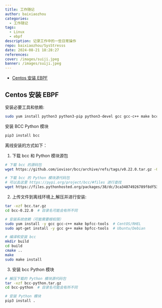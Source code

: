 ```yaml
---
title: 工作随记
author: baixiaozhou
categories:
  - 工作随记
tags:
  - Linux
  - ebpf
description: 记录工作中的一些日常操作
repo: baixiaozhou/SysStresss
date: 2024-08-21 18:28:27
references:
cover: /images/suiji.jpeg
banner: /images/suiji.jpeg
---
```


<!-- Your content starts here -->
- [Centos 安装 EBPF](#centos-安装-ebpf)

## Centos 安装 EBPF

安装必要工具和依赖:
``` bash
sudo yum install python3 python3-pip python3-devel gcc gcc-c++ make bcc bcc-tools bcc-devel
```

安装 BCC Python 模块
``` bash
pip3 install bcc
```

离线安装的方式如下：

1. 下载 bcc 和 Python 模块源包
``` bash
# 下载 bcc 的源码包
wget https://github.com/iovisor/bcc/archive/refs/tags/v0.22.0.tar.gz -O bcc.tar.gz

# 下载 bcc 的 Python 模块源代码包
# 可以去这里 https://pypi.org/project/bcc/#files 进行查找
wget https://files.pythonhosted.org/packages/38/dc/3ca34874926789f8df53f3c1d1c38e77ebf876f43760e8745316bb8bd1c0/bcc-0.1.10.tar.gz
```
2. 上传文件到离线环境上,解压并进行安装:
``` bash
tar -xzf bcc.tar.gz
cd bcc-0.22.0  # 目录名可能会有所不同

# 安装系统依赖（可能需要根权限）
sudo yum install -y gcc gcc-c++ make bpfcc-tools  # CentOS/RHEL
sudo apt-get install -y gcc g++ make bpfcc-tools  # Ubuntu/Debian

# 编译和安装 bcc
mkdir build
cd build
cmake ..
make
sudo make install
```
3. 安装 bcc Python 模块
``` bash
# 解压下载的 Python 模块源代码包
tar -xzf bcc-python.tar.gz
cd bcc-python  # 目录名可能会有所不同

# 安装 Python 模块
pip3 install .
```


